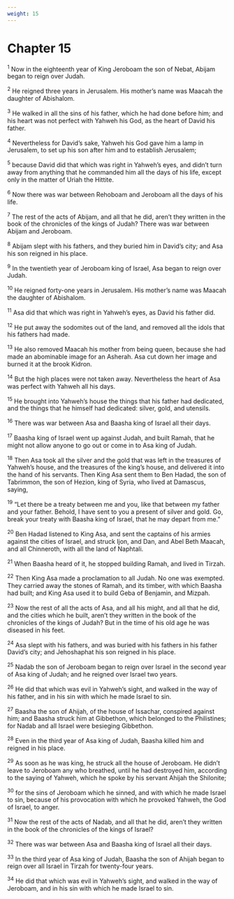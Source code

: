 ```yaml
---
weight: 15
---
```


# Chapter 15

<sup>1</sup> Now in the eighteenth year of King Jeroboam the son of Nebat, Abijam began to reign over Judah. 

<sup>2</sup> He reigned three years in Jerusalem. His mother’s name was Maacah the daughter of Abishalom. 

<sup>3</sup> He walked in all the sins of his father, which he had done before him; and his heart was not perfect with Yahweh his God, as the heart of David his father. 

<sup>4</sup> Nevertheless for David’s sake, Yahweh his God gave him a lamp in Jerusalem, to set up his son after him and to establish Jerusalem; 

<sup>5</sup> because David did that which was right in Yahweh’s eyes, and didn’t turn away from anything that he commanded him all the days of his life, except only in the matter of Uriah the Hittite. 

<sup>6</sup> Now there was war between Rehoboam and Jeroboam all the days of his life. 

<sup>7</sup> The rest of the acts of Abijam, and all that he did, aren’t they written in the book of the chronicles of the kings of Judah? There was war between Abijam and Jeroboam. 

<sup>8</sup> Abijam slept with his fathers, and they buried him in David’s city; and Asa his son reigned in his place. 

<sup>9</sup> In the twentieth year of Jeroboam king of Israel, Asa began to reign over Judah. 

<sup>10</sup> He reigned forty-one years in Jerusalem. His mother’s name was Maacah the daughter of Abishalom. 

<sup>11</sup> Asa did that which was right in Yahweh’s eyes, as David his father did. 

<sup>12</sup> He put away the sodomites out of the land, and removed all the idols that his fathers had made. 

<sup>13</sup> He also removed Maacah his mother from being queen, because she had made an abominable image for an Asherah. Asa cut down her image and burned it at the brook Kidron. 

<sup>14</sup> But the high places were not taken away. Nevertheless the heart of Asa was perfect with Yahweh all his days. 

<sup>15</sup> He brought into Yahweh’s house the things that his father had dedicated, and the things that he himself had dedicated: silver, gold, and utensils. 

<sup>16</sup> There was war between Asa and Baasha king of Israel all their days. 

<sup>17</sup> Baasha king of Israel went up against Judah, and built Ramah, that he might not allow anyone to go out or come in to Asa king of Judah. 

<sup>18</sup> Then Asa took all the silver and the gold that was left in the treasures of Yahweh’s house, and the treasures of the king’s house, and delivered it into the hand of his servants. Then King Asa sent them to Ben Hadad, the son of Tabrimmon, the son of Hezion, king of Syria, who lived at Damascus, saying, 

<sup>19</sup> “Let there be a treaty between me and you, like that between my father and your father. Behold, I have sent to you a present of silver and gold. Go, break your treaty with Baasha king of Israel, that he may depart from me.” 

<sup>20</sup> Ben Hadad listened to King Asa, and sent the captains of his armies against the cities of Israel, and struck Ijon, and Dan, and Abel Beth Maacah, and all Chinneroth, with all the land of Naphtali. 

<sup>21</sup> When Baasha heard of it, he stopped building Ramah, and lived in Tirzah. 

<sup>22</sup> Then King Asa made a proclamation to all Judah. No one was exempted. They carried away the stones of Ramah, and its timber, with which Baasha had built; and King Asa used it to build Geba of Benjamin, and Mizpah. 

<sup>23</sup> Now the rest of all the acts of Asa, and all his might, and all that he did, and the cities which he built, aren’t they written in the book of the chronicles of the kings of Judah? But in the time of his old age he was diseased in his feet. 

<sup>24</sup> Asa slept with his fathers, and was buried with his fathers in his father David’s city; and Jehoshaphat his son reigned in his place. 

<sup>25</sup> Nadab the son of Jeroboam began to reign over Israel in the second year of Asa king of Judah; and he reigned over Israel two years. 

<sup>26</sup> He did that which was evil in Yahweh’s sight, and walked in the way of his father, and in his sin with which he made Israel to sin. 

<sup>27</sup> Baasha the son of Ahijah, of the house of Issachar, conspired against him; and Baasha struck him at Gibbethon, which belonged to the Philistines; for Nadab and all Israel were besieging Gibbethon. 

<sup>28</sup> Even in the third year of Asa king of Judah, Baasha killed him and reigned in his place. 

<sup>29</sup> As soon as he was king, he struck all the house of Jeroboam. He didn’t leave to Jeroboam any who breathed, until he had destroyed him, according to the saying of Yahweh, which he spoke by his servant Ahijah the Shilonite; 

<sup>30</sup> for the sins of Jeroboam which he sinned, and with which he made Israel to sin, because of his provocation with which he provoked Yahweh, the God of Israel, to anger. 

<sup>31</sup> Now the rest of the acts of Nadab, and all that he did, aren’t they written in the book of the chronicles of the kings of Israel? 

<sup>32</sup> There was war between Asa and Baasha king of Israel all their days. 

<sup>33</sup> In the third year of Asa king of Judah, Baasha the son of Ahijah began to reign over all Israel in Tirzah for twenty-four years. 

<sup>34</sup> He did that which was evil in Yahweh’s sight, and walked in the way of Jeroboam, and in his sin with which he made Israel to sin. 


